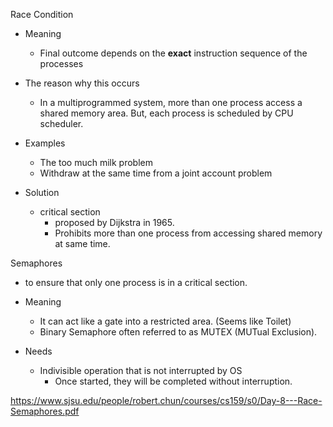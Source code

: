 


Race Condition

- Meaning
  - Final outcome depends on the **exact** instruction sequence of the processes


- The reason why this occurs
  - In a multiprogrammed system, more than one process access a shared memory area.
    But, each process is scheduled by CPU scheduler.


- Examples
  * The too much milk problem
  * Withdraw at the same time from a joint account problem


- Solution
  * critical section
    * proposed by Dijkstra in 1965.
    * Prohibits more than one process from accessing shared memory at same time.


Semaphores

* to ensure that only one process is in a critical section.

* Meaning
  * It can act like a gate into a restricted area. (Seems like Toilet)
  * Binary Semaphore often referred to as MUTEX (MUTual Exclusion).


* Needs
  * Indivisible operation that is not interrupted by OS
    * Once started, they will be completed without interruption.



https://www.sjsu.edu/people/robert.chun/courses/cs159/s0/Day-8---Race-Semaphores.pdf
